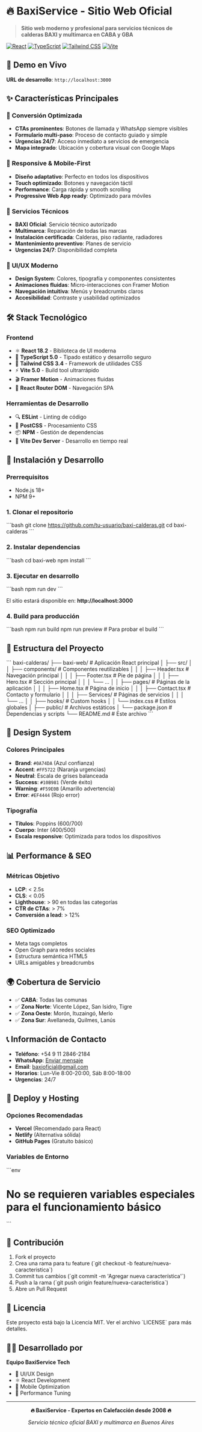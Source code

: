 # 🔥 BaxiService - Sitio Web Oficial

> **Sitio web moderno y profesional para servicios técnicos de calderas BAXI y multimarca en CABA y GBA**

[![React](https://img.shields.io/badge/React-18.2-blue?logo=react)](https://reactjs.org/)
[![TypeScript](https://img.shields.io/badge/TypeScript-5.0-blue?logo=typescript)](https://www.typescriptlang.org/)
[![Tailwind CSS](https://img.shields.io/badge/Tailwind_CSS-3.4-blue?logo=tailwind-css)](https://tailwindcss.com/)
[![Vite](https://img.shields.io/badge/Vite-5.0-purple?logo=vite)](https://vitejs.dev/)

## 🚀 Demo en Vivo

**URL de desarrollo**: `http://localhost:3000`

## ✨ Características Principales

### 🎯 **Conversión Optimizada**
- **CTAs prominentes**: Botones de llamada y WhatsApp siempre visibles
- **Formulario multi-paso**: Proceso de contacto guiado y simple
- **Urgencias 24/7**: Acceso inmediato a servicios de emergencia
- **Mapa integrado**: Ubicación y cobertura visual con Google Maps

### 📱 **Responsive & Mobile-First**
- **Diseño adaptativo**: Perfecto en todos los dispositivos
- **Touch optimizado**: Botones y navegación táctil
- **Performance**: Carga rápida y smooth scrolling
- **Progressive Web App ready**: Optimizado para móviles

### 🔧 **Servicios Técnicos**
- **BAXI Oficial**: Servicio técnico autorizado
- **Multimarca**: Reparación de todas las marcas
- **Instalación certificada**: Calderas, piso radiante, radiadores
- **Mantenimiento preventivo**: Planes de servicio
- **Urgencias 24/7**: Disponibilidad completa

### 🎨 **UI/UX Moderno**
- **Design System**: Colores, tipografía y componentes consistentes
- **Animaciones fluidas**: Micro-interacciones con Framer Motion
- **Navegación intuitiva**: Menús y breadcrumbs claros
- **Accesibilidad**: Contraste y usabilidad optimizados

## 🛠️ Stack Tecnológico

### **Frontend**
- ⚛️ **React 18.2** - Biblioteca de UI moderna
- 🔷 **TypeScript 5.0** - Tipado estático y desarrollo seguro
- 🎨 **Tailwind CSS 3.4** - Framework de utilidades CSS
- ⚡ **Vite 5.0** - Build tool ultrarrápido
- 🎬 **Framer Motion** - Animaciones fluidas
- 🧭 **React Router DOM** - Navegación SPA

### **Herramientas de Desarrollo**
- 🔍 **ESLint** - Linting de código
- 🔧 **PostCSS** - Procesamiento CSS
- 📦 **NPM** - Gestión de dependencias
- 🎯 **Vite Dev Server** - Desarrollo en tiempo real

## 🚀 Instalación y Desarrollo

### **Prerrequisitos**
- Node.js 18+ 
- NPM 9+

### **1. Clonar el repositorio**
\`\`\`bash
git clone https://github.com/tu-usuario/baxi-calderas.git
cd baxi-calderas
\`\`\`

### **2. Instalar dependencias**
\`\`\`bash
cd baxi-web
npm install
\`\`\`

### **3. Ejecutar en desarrollo**
\`\`\`bash
npm run dev
\`\`\`

El sitio estará disponible en: **http://localhost:3000**

### **4. Build para producción**
\`\`\`bash
npm run build
npm run preview  # Para probar el build
\`\`\`

## 📁 Estructura del Proyecto

\`\`\`
baxi-calderas/
├── baxi-web/                 # Aplicación React principal
│   ├── src/
│   │   ├── components/       # Componentes reutilizables
│   │   │   ├── Header.tsx    # Navegación principal
│   │   │   ├── Footer.tsx    # Pie de página
│   │   │   ├── Hero.tsx      # Sección principal
│   │   │   └── ...
│   │   ├── pages/           # Páginas de la aplicación
│   │   │   ├── Home.tsx     # Página de inicio
│   │   │   ├── Contact.tsx  # Contacto y formulario
│   │   │   ├── Services/    # Páginas de servicios
│   │   │   └── ...
│   │   ├── hooks/           # Custom hooks
│   │   └── index.css        # Estilos globales
│   ├── public/              # Archivos estáticos
│   └── package.json         # Dependencias y scripts
└── README.md               # Este archivo
\`\`\`

## 🎨 Design System

### **Colores Principales**
- **Brand**: `#0A74DA` (Azul confianza)
- **Accent**: `#FF5722` (Naranja urgencias)
- **Neutral**: Escala de grises balanceada
- **Success**: `#10B981` (Verde éxito)
- **Warning**: `#F59E0B` (Amarillo advertencia)
- **Error**: `#EF4444` (Rojo error)

### **Tipografía**
- **Títulos**: Poppins (600/700)
- **Cuerpo**: Inter (400/500)
- **Escala responsive**: Optimizada para todos los dispositivos

## 📊 Performance & SEO

### **Métricas Objetivo**
- **LCP**: < 2.5s
- **CLS**: < 0.05
- **Lighthouse**: > 90 en todas las categorías
- **CTR de CTAs**: > 7%
- **Conversión a lead**: > 12%

### **SEO Optimizado**
- Meta tags completos
- Open Graph para redes sociales
- Estructura semántica HTML5
- URLs amigables y breadcrumbs

## 🌍 Cobertura de Servicio

- ✅ **CABA**: Todas las comunas
- ✅ **Zona Norte**: Vicente López, San Isidro, Tigre
- ✅ **Zona Oeste**: Morón, Ituzaingó, Merlo  
- ✅ **Zona Sur**: Avellaneda, Quilmes, Lanús

## 📞 Información de Contacto

- **Teléfono**: +54 9 11 2846-2184
- **WhatsApp**: [Enviar mensaje](https://wa.me/5491128462184)
- **Email**: baxioficial@gmail.com
- **Horarios**: Lun-Vie 8:00-20:00, Sáb 8:00-18:00
- **Urgencias**: 24/7

## 🚀 Deploy y Hosting

### **Opciones Recomendadas**
- **Vercel** (Recomendado para React)
- **Netlify** (Alternativa sólida)
- **GitHub Pages** (Gratuito básico)

### **Variables de Entorno**
\`\`\`env
# No se requieren variables especiales para el funcionamiento básico
\`\`\`

## 🤝 Contribución

1. Fork el proyecto
2. Crea una rama para tu feature (\`git checkout -b feature/nueva-caracteristica\`)
3. Commit tus cambios (\`git commit -m 'Agregar nueva característica'\`)
4. Push a la rama (\`git push origin feature/nueva-caracteristica\`)
5. Abre un Pull Request

## 📄 Licencia

Este proyecto está bajo la Licencia MIT. Ver el archivo \`LICENSE\` para más detalles.

## 👨‍💻 Desarrollado por

**Equipo BaxiService Tech**
- 🎨 UI/UX Design
- ⚛️ React Development  
- 📱 Mobile Optimization
- 🚀 Performance Tuning

---

<div align="center">

**🔥 BaxiService - Expertos en Calefacción desde 2008 🔥**

*Servicio técnico oficial BAXI y multimarca en Buenos Aires*

</div>
